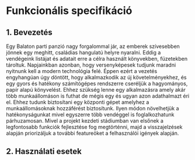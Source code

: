 # Funkcionális specifikáció

## 1. Bevezetés
Egy Balaton parti panzió nagy forgalommal jár, az emberek szívesebben jönnek egy meghitt, családias hangulatú helyre nyaralni. Eddig a vendégeink listájat és adatait erre a célra használt könyvekben, füzetekben tároltuk. Napjainkban azonban, hogy versenyképesek tudjunk maradni nyitnunk kell a modern technológia felé. Éppen ezért a vezetés engyhangúan úgy döntött, hogy alkalmazkodik az új követelményekhez, és egy gyors és hatékony számítógépes rendszerre cseréljük a hagyományos, papír alapú könyvelést. Ehhez szükség lenne egy alkalmazásra amely akár több munkaállomáson is futhat de mégis egy és ugyan azon adathalmazt éri el. Ehhez tudunk biztosítani egy központi gépet amelyhez a munkaállomásoknak hozzáférést biztosítunk. Ilyen módon növelhetjük a hatékonyságunkat mivel egyszerre több vendéggel is foglalkozhatunk párhuzamosan. Mivel a projekt kezdeti stádiumban van elsőnek a legfontosabb funkciók fejlesztése fog megtörténni, majd a visszajelzések alapján priorizáljuk a további featureöket a felhasználói igények alapján.

## 2. Használati esetek

